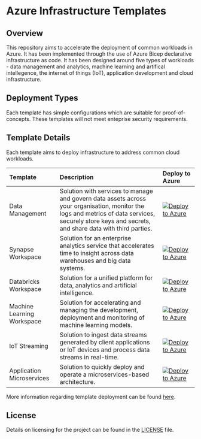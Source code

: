 # Azure Infrastructure Templates

## Overview

This repository aims to accelerate the deployment of common workloads in Azure. It has been implemented through the use of Azure Bicep declarative infrastructure as code. It has been designed around five types of workloads - data management and analytics, machine learning and artifical intellegence, the internet of things (IoT), application development and cloud infrastructure.

## Deployment Types

Each template has simple configurations which are suitable for proof-of-concepts. These templates will not meet enteprise security requirements.

## Template Details

Each template aims to deploy infrastructure to address common cloud workloads.

| Template   | Description | Deploy to Azure |
|:---------------------------|:------------|:----------------|
| Data Management | Solution with services to manage and govern data assets across your organisation, monitor the logs and metrics of data services, securely store keys and secrets, and share data with third parties. | &nbsp; &nbsp; &nbsp; &nbsp; &nbsp; &nbsp; &nbsp; &nbsp; [![Deploy to Azure](https://aka.ms/deploytoazurebutton)](https://portal.azure.com/#create/Microsoft.Template/uri/https%3A%2F%2Fraw.githubusercontent.com%2Fnfmoore%2Fazure-infrastructure-templates%2Fmain%2Fdata-management%2Fmain.json) &nbsp; &nbsp; &nbsp; &nbsp; &nbsp; &nbsp; &nbsp; &nbsp; |
| Synapse Workspace | Solution for an enterprise analytics service that accelerates time to insight across data warehouses and big data systems. | [![Deploy to Azure](https://aka.ms/deploytoazurebutton)](https://portal.azure.com/#create/Microsoft.Template/uri/https%3A%2F%2Fraw.githubusercontent.com%2Fnfmoore%2Fazure-infrastructure-templates%2Fmain%2Fdata-synapse-workspace%2Fmain.json) |
| Databricks Workspace | Solution for a unified platform for data, analytics and artificial intelligence.| [![Deploy to Azure](https://aka.ms/deploytoazurebutton)](https://portal.azure.com/#create/Microsoft.Template/uri/https%3A%2F%2Fraw.githubusercontent.com%2Fnfmoore%2Fazure-infrastructure-templates%2Fmain%2Fdata-databricks-workspace%2Fmain.json) |
| Machine Learning Workspace | Solution for accelerating and managing the development, deployment and monitoring of machine learning models. | [![Deploy to Azure](https://aka.ms/deploytoazurebutton)](https://portal.azure.com/#create/Microsoft.Template/uri/https%3A%2F%2Fraw.githubusercontent.com%2Fnfmoore%2Fazure-infrastructure-templates%2Fmain%2Fai-azureml-workspace%2Fmain.json) |
| IoT Streaming | Solution to ingest data streams generated by client applications or IoT devices and process data streams in real-time. | [![Deploy to Azure](https://aka.ms/deploytoazurebutton)](https://portal.azure.com/#create/Microsoft.Template/uri/https%3A%2F%2Fraw.githubusercontent.com%2Fnfmoore%2Fazure-infrastructure-templates%2Fmain%2Fiot-streaming%2Fmain.json) |
| Application Microservices | Solution to quickly deploy and operate a microservices-based architecture. | [![Deploy to Azure](https://aka.ms/deploytoazurebutton)](https://portal.azure.com/#create/Microsoft.Template/uri/https%3A%2F%2Fraw.githubusercontent.com%2Fnfmoore%2Fazure-infrastructure-templates%2Fmain%2Fapps-microservices%2Fmain.json) |

More information regarding template deployment can be found [here](./.github/docs/template-deployment.md).

## License

Details on licensing for the project can be found in the [LICENSE](./LICENSE) file.
